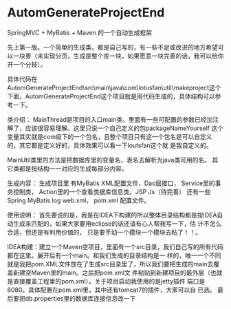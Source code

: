 # AutomGenerateProjectEnd
SpringMVC + MyBatis + Maven 的一个自动生成框架

先上第一版。一个简单的生成类，都是自己写的，有一些不足或改进的地方希望可以一块善（未实现分页，生成是整个库一块，如果愿意一块完善的话，我可以给你开一个分枝）。

具体代码在AutomGenerateProjectEnd\src\main\java\com\lotusfan\util\makeproject这个下面，AutomGenerateProjectEnd这个项目就是用代码生成的，具体结构可以参考一下。

类介绍：
MainThread是项目的入口main类。里面有一些可配置的参数已经加注解了，应该很容易理解。这里只说一个自己定义的包packageNameYourself
这个变量其实就是com级下的一个包名，且整个项目只有这一个包名是可以自定义的，其它都是定义好的，具体效果可以看一下loutsfan这个就
是我自定义的。

MainUtil类里的方法是把数据库里的变量名，表名去解析为java类可用的名。
其它类都是按结构一一对应的生成每部分内容。

生成内容：
生成项目里 有MyBatis  XML配置文件，Dao层接口， Service里的事务控制类， Action里的一个查看类据库信息类。JSP  Js（待完善）
还有一些Spring    MyBatis   log  web.xml， pom.xml 配置文件。

使用说明：
首先要说的是，我是在IDEA下构建的所以整体目录结构都是按IDEA自动生成来匹配的，如果大家要用eclipse的话还请有心人帮我写一下，估
计不怎么合适，但还是有利用价值的， 只是要手动一个模块一个模块去粘了！！。

IDEA构建：建立一个Maven空项目，里面有一个src目录，我们自己写的所有代码都在这里。展开后有一个main。和我们生成的目录结构是一
样的，唯一一个不同就是我把pom.XML文件放在了生成src目录里了，所以我们要把生成的main去覆盖新建空Maven里的main。之后把pom.xml文
件粘贴到新建项目的最外层（也就是直接覆盖工程里的pom.xml）。关于项目启动我使用的是jetty插件 端口是8080。具体配置在pom.xml里，其中还有tomcat7的插件，大家可以自
已选。
最后要把db.properties里的数据库连接信息改一下
